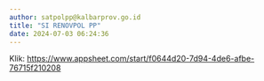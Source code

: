 ```yaml
---
author: satpolpp@kalbarprov.go.id
title: "SI RENOVPOL PP"
date: 2024-07-03 06:24:36
---
```

<p>Klik:&nbsp;<a href="https://www.appsheet.com/start/f0644d20-7d94-4de6-afbe-76715f210208" title="Link SI RENOVPOLPP" target="_blank" rel="noopener">https://www.appsheet.com/start/f0644d20-7d94-4de6-afbe-76715f210208</a></p>

<p></p>
